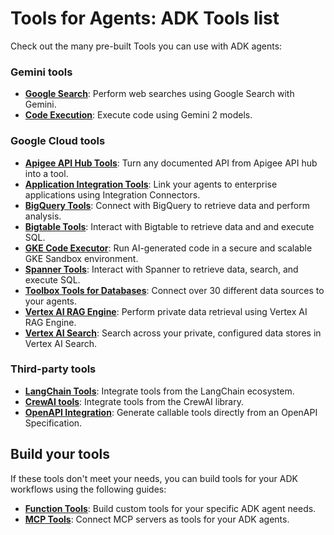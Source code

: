 # Tools for Agents: ADK Tools list

Check out the many pre-built Tools you can use with ADK agents:

### Gemini tools

*   **[Google Search](/adk-docs/tools/built-in-tools/#google-search)**:
    Perform web searches using Google Search with Gemini.
*   **[Code Execution](/adk-docs/tools/built-in-tools/#code-execution)**:
    Execute code using Gemini 2 models.

### Google Cloud tools

*   **[Apigee API Hub Tools](/adk-docs/tools/google-cloud-tools/#apigee-api-hub-tools)**:
    Turn any documented API from Apigee API hub into a tool.
*   **[Application Integration Tools](/adk-docs/tools/google-cloud-tools/#application-integration-tools)**:
    Link your agents to enterprise applications using Integration Connectors.
*   **[BigQuery Tools](/adk-docs/tools/built-in-tools/#bigquery)**:
    Connect with BigQuery to retrieve data and perform analysis.
*   **[Bigtable Tools](/adk-docs/tools/built-in-tools/#bigtable)**:
    Interact with Bigtable to retrieve data and and execute SQL.
*   **[GKE Code Executor](/adk-docs/tools/built-in-tools/#gke-code-executor)**:
    Run AI-generated code in a secure and scalable GKE Sandbox environment.
*   **[Spanner Tools](/adk-docs/tools/built-in-tools/#spanner)**:
    Interact with Spanner to retrieve data, search, and execute SQL.
*   **[Toolbox Tools for Databases](/adk-docs/tools/google-cloud-tools/#toolbox-tools-for-databases)**:
    Connect over 30 different data sources to your agents.
*   **[Vertex AI RAG Engine](/adk-docs/tools/built-in-tools/#vertex-ai-rag-engine)**:
    Perform private data retrieval using Vertex AI RAG Engine.
*   **[Vertex AI Search](/adk-docs/tools/built-in-tools/#vertex-ai-search)**:
    Search across your private, configured data stores in Vertex AI Search.

### Third-party tools

*   **[LangChain Tools](/adk-docs/tools/third-party-tools/#using-langchain-tools)**:
    Integrate tools from the LangChain ecosystem.
*   **[CrewAI tools](/adk-docs/tools/third-party-tools/#using-crewai-tools)**:
    Integrate tools from the CrewAI library.
*   **[OpenAPI Integration](/adk-docs/tools/openapi-tools/)**:
    Generate callable tools directly from an OpenAPI Specification.

## Build your tools

If these tools don't meet your needs, you can build tools for your ADK
workflows using the following guides:

*   **[Function Tools](/adk-docs/tools/function-tools/)**: Build custom tools for
    your specific ADK agent needs.
*   **[MCP Tools](/adk-docs/tools/function-tools/)**: Connect MCP servers as tools
    for your ADK agents.
